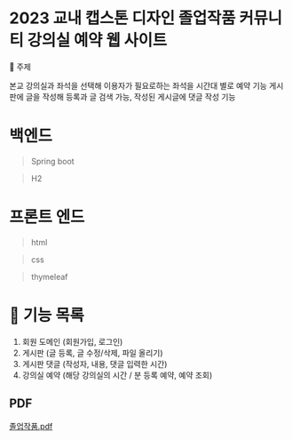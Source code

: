 #  2023 교내 캡스톤 디자인 졸업작품 커뮤니티 강의실 예약 웹 사이트
📣 주제

본교 강의실과 좌석을 선택해 이용자가 필요로하는 좌석을 시간대 별로 예약 기능 
게시판에 글을 작성해 등록과 글 검색 가능, 작성된 게시글에 댓글 작성 기능

# 백엔드
> Spring boot

> H2

# 프론트 엔드
> html

> css

> thymeleaf


# 📣 기능 목록
1. 회원 도메인 (회원가입, 로그인) 
2. 게시판 (글 등록, 글 수정/삭제, 파일 올리기)
3. 게시판 댓글 (작성자, 내용, 댓글 입력한 시간)
4. 강의실 예약 (해당 강의실의 시간 / 분 등록 예약, 예약 조회)


## PDF
[졸업작품.pdf](https://github.com/shinjaewon99/CD-PROJECT/files/11982363/default.pdf)

